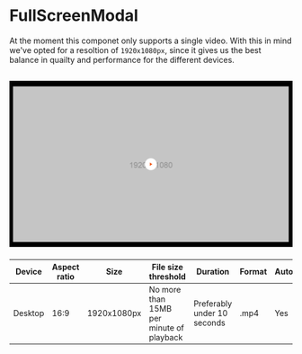 # FullScreenModal

At the moment this componet only supports a single video.
With this in mind we've opted for a resoltion of  `1920x1080px`, since it gives us the best balance in quailty and performance for the different devices.

![section image](./image.png)
---
<!--
FullScreenModal
Storybook: http://localhost:6006/?path=/story/organisms-fullscreenmodal--default
-->


| Device  | Aspect ratio | Size        | File size threshold                      | Duration                    | Format | Autoplay | Audio     | Preset        |
| ------- | ------------ | ----------- | ---------------------------------------- | --------------------------- | ------ | -------- | --------- | ------------- |
| Desktop | 16:9         | 1920x1080px | No more than 15MB per minute of playback | Preferably under 10 seconds | .mp4   | Yes      | Optional  | [Download](#) |
